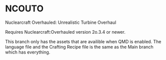 # NCOUTO
Nuclearcraft Overhauled: Unrealistic Turbine Overhaul

Requires Nuclearcraft:Overhauled version 2o.3.4 or newer.

This branch only has the assets that are availible when QMD is enabled. The language file and the Crafting Recipe file is the same as the Main branch which has everything.
